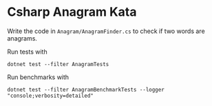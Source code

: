 # Csharp Anagram Kata
Write the code in `Anagram/AnagramFinder.cs` to check if two words are anagrams. 

Run tests with 

```shell
dotnet test --filter AnagramTests
```

Run benchmarks with 

```shell
dotnet test --filter AnagramBenchmarkTests --logger "console;verbosity=detailed"
```

